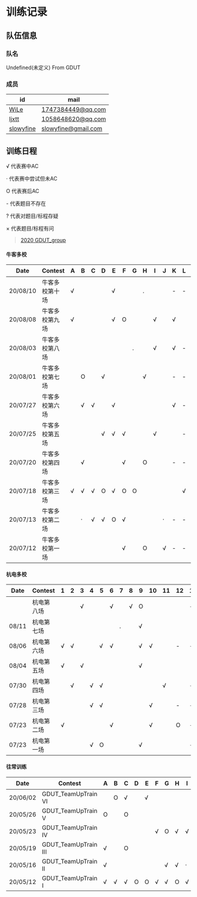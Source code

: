 # 训练记录

## 队伍信息
### 队名

Undefined(未定义) From GDUT


### 成员

| id                                                    | mail                      |
| ----------------------------------------------------- | ------------------------- |
| [WiLe](https://codeforces.com/profile/Wiggins)        | 1747384449@qq.com         |
| [ljxtt](https://codeforces.com/profile/Q_W_Q)         | 1058648620@qq.com         |
| [slowyfine](https://codeforces.com/profile/slowyfine) | slowyfine@gmail.com       |


## 训练日程

√  代表赛中AC

·   代表赛中尝试但未AC

O 代表赛后AC

\-  代表题目不存在

?  代表对题目/标程存疑

× 代表题目/标程有问


> [2020 GDUT_group](http://codeforces.com/group/5yyKg9gx7m/contests)

#### 牛客多校

| Date     | Contest        | A    | B    | C    | D    | E    | F    | G    | H    | I    | J    | K    | L    | 完成  |
| -------- | -------------- | ---- | ---- | ---- | ---- | ---- | ---- | ---- | ---- | ---- | ---- | ---- | ---- | ----- |
| 20/08/10 | 牛客多校第十场 | √    |      |      |      | √    |      |      | .    |      |      | -    | -    | 02/10 |
| 20/08/08 | 牛客多校第九场 | √    |      |      |      | √    | O    |      |      | √    |      | √    |      | 05/12 |
| 20/08/03 | 牛客多校第八场 |      |      |      |      |      |      | .    |      | √    |      | √    | -    | 02/11 |
| 20/08/01 | 牛客多校第七场 |      | O    |      | √    |      |      |      | √    |      |      | -    | -    | 03/10 |
| 20/07/27 | 牛客多校第六场 |      | √    | √    |      | √    |      |      |      |      |      | √    | -    | 04/11 |
| 20/07/25 | 牛客多校第五场 |      |      |      | √    | √    | √    |      |      | √    |      |      | -    | 04/11 |
| 20/07/20 | 牛客多校第四场 |      | √    |      |      |      | √    |      | O    |      |      | -    | -    | 03/10 |
| 20/07/18 | 牛客多校第三场 | √    | √    | √    | O    | √    | O    | O    |      |      |      |      | √    | 08/12 |
| 20/07/13 | 牛客多校第二场 |      | ·    | √    | √    | O    | √    |      |      |      | ·    | -    | -    | 04/10 |
| 20/07/12 | 牛客多校第一场 |      |      |      |      |      | √    |      | O    |      | √    | -    | -    | 03/10 |

#### 杭电多校

| Date  | Contest    | 1    | 2    | 3    | 4    | 5    | 6    | 7    | 8    | 9    | 10   | 11   | 12   | 13   | 完成  |
| ----- | ---------- | ---- | ---- | ---- | ---- | ---- | ---- | ---- | ---- | ---- | ---- | ---- | ---- | ---- | ----- |
|       | 杭电第八场 |      |      | √    |      |      | √    |      | √    | O    |      |      |      | -    | 04/12 |
| 08/11 | 杭电第七场 |      |      |      |      |      |      | .    |      | √    |      |      |      |      | 01/13 |
| 08/06 | 杭电第六场 | √    | √    |      |      | √    | √    |      |      | √    | √    |      | -    | -    | 06/11 |
| 08/04 | 杭电第五场 | √    |      | √    |      |      |      |      |      | √    |      |      |      |      | 03/13 |
| 07/30 | 杭电第四场 |      | √    |      | √    | √    |      |      |      |      |      | √    |      | -    | 04/12 |
| 07/28 | 杭电第三场 |      |      |      | √    | √    |      |      |      |      | √    |      | -    | -    | 03/11 |
| 07/23 | 杭电第二场 | √    |      |      |      |      | √    |      |      |      | √    |      | O    | -    | 04/12 |
| 07/23 | 杭电第一场 |      |      |      | √    | O    |      |      |      | √    |      |      |      | -    | 03/12 |

#### 往常训练
| Date     | Contest              | A    | B    | C    | D    | E    | F    | G    | H    | I    | J    | K    | L    | 完成  |
| -------- | -------------------- | ---- | ---- | ---- | ---- | ---- | ---- | ---- | ---- | ---- | ---- | ---- | ---- | ----- |
| 20/06/02 | GDUT_TeamUpTrain VI  |      | O    | √    |      | √    |      |      |      |      |      |      | -    | 03/11 |
| 20/05/26 | GDUT_TeamUpTrain V   | O    |      | O    |      |      |      |      |      |      |      | O    | -    | 04/11 |
| 20/05/23 | GDUT_TeamUpTrain IV  |      |      |      |      |      | √    | O    | √    | √    |      | √    | -    | 05/11 |
| 20/05/19 | GDUT_TeamUpTrain III | √    |      | O    |      |      |      |      |      |      | O    | O    |      | 04/12 |
| 20/05/16 | GDUT_TeamUpTrain II  | √    |      |      |      |      |      | √    | √    | ·    |      |      | -    | 03/11 |
| 20/05/12 | GDUT_TeamUpTrain I   | √    | √    | √    | O    | O    | √    | √    | O    | √    | O    |      | -    | 10/11 |

